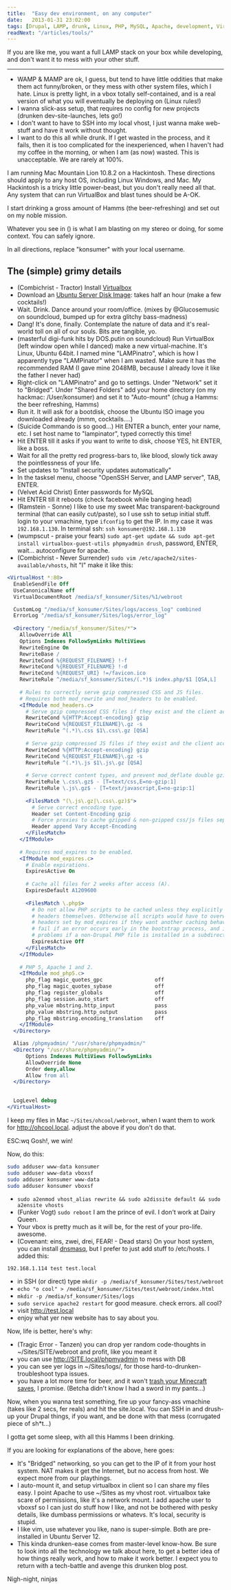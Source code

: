 ```yaml
---
title:  "Easy dev environment, on any computer"
date:   2013-01-31 23:02:00
tags: [Drupal, LAMP, drunk, Linux, PHP, MySQL, Apache, development, VirtualBox]
readNext: "/articles/tools/"
---
```


If you are like me, you want a full LAMP stack on your box while developing, and don't want it to mess with your other stuff.

---

*  WAMP & MAMP are ok, I guess, but tend to have little oddities that make them act funny/broken, or they mess with other system files, which I hate. Linux is pretty light, in a vbox totally self-contained, and is a real version of what you  will eventually be deploying on (Linux rules!)
*  I wanna slick-ass setup, that requires no config for new projects (drunken dev-site-launches, lets go!)
*  I don't want to have to SSH into my local vhost, I just wanna make web-stuff and have it work without thought.
*  I want to do this all while drunk. If I get wasted in the process, and it fails, then it is too complicated for the inexperienced, when I haven't had my coffee in the morning, or when I am (as now) wasted.  This is unacceptable. We are rarely at 100%.

I am running Mac Mountain Lion 10.8.2 on a Hackintosh. These directions should apply to any host OS, including Linux Windows, and Mac. My Hackintosh is a tricky little power-beast, but you don't really need all that.  Any system that can run VirtualBox and blast tunes should be A-OK.

I start drinking a gross amount of Hamms (the beer-refreshing) and set out on my noble mission.

Whatever you see in () is what I am blasting on my stereo or doing, for some context. You can safely ignore.

In all directions, replace "konsumer" with your local username.

## The (simple) grimy details

*  (Combichrist - Tractor) Install [Virtualbox](https://www.virtualbox.org/wiki/Downloads)
*  Download an [Ubuntu Server Disk Image](http://www.ubuntu.com/download/server): takes half an hour (make a few cocktails!)
*  Wait. Drink. Dance around your room/office. (mixes by @Glucosemusic on soundcloud, bumped up for extra glitchy bass-madness)
*  Dang! It's done, finally. Contemplate the nature of data and it's real-world toll on all of our souls. Bits are tangible, yo.
*  (masterful digi-funk hits by DOS.putin on soundcloud) Run VirtualBox (left window open while I danced) make a new virtual-machine. It's Linux, Ubuntu 64bit. I named mine "LAMPinatro", which is how I apparently type "LAMPinator" when I am wasted. Make sure it has the recommended RAM (I gave mine 2048MB, because I already love it like the father I never had)
*  Right-click on "LAMPinatro" and go to settings. Under "Network" set it to "Bridged". Under "Shared Folders" add your home directory (on my hackmac: /User/konsumer) and set it to "Auto-mount" (chug a Hamms: the beer refreshing, Hamms)
*  Run it. It will ask for a bootdisk, choose the Ubuntu ISO image you downloaded already (mmm, cocktails....)
*  (Suicide Commando is so good...) Hit ENTER a bunch, enter your name, etc. I set host name to "lampinator", typed correctly this time!
*  Hit ENTER till it asks if you want to write to disk, choose YES, hit ENTER, like a boss.
*  Wait for all the pretty red progress-bars to, like blood, slowly tick away the pointlessness of your life.
*  Set updates to "Install security updates automatically"
*  In the tasksel menu, choose "OpenSSH Server, and LAMP server", TAB, ENTER.
*  (Velvet Acid Christ) Enter passwords for MySQL
*  Hit ENTER till it reboots (check facebook while banging head)
*  (Ramstein - Sonne) I like to use my sweet Mac transparent-background terminal (that can easily cut/paste), so I use ssh to setup initial stuff.  login to your vmachine, type `ifconfig` to get the IP. In my case it was `192.168.1.130`. In terminal ssh: `ssh konsumer@192.168.1.130`
*  (wumpscut - praise your fears) `sudo apt-get update && sudo apt-get install virtualbox-guest-utils phpmyadmin drush`, password, ENTER, wait... autoconfigure for apache.
*  (Combichrist - Never Surrender) `sudo vim /etc/apache2/sites-available/vhosts`, hit "I" make it like this:
    
```apache
<VirtualHost *:80>
  EnableSendFile Off
  UseCanonicalName off
  VirtualDocumentRoot /media/sf_konsumer/Sites/%1/webroot

  CustomLog "/media/sf_konsumer/Sites/logs/access_log" combined
  ErrorLog "/media/sf_konsumer/Sites/logs/error_log"
 
  <Directory "/media/sf_konsumer/Sites/*"> 
    AllowOverride All
    Options Indexes FollowSymLinks MultiViews
    RewriteEngine On 
    RewriteBase / 
    RewriteCond %{REQUEST_FILENAME} !-f
    RewriteCond %{REQUEST_FILENAME} !-d
    RewriteCond %{REQUEST_URI} !=/favicon.ico
    RewriteRule ^/media/sf_konsumer/Sites/(.*)$ index.php/$1 [QSA,L]
 
    # Rules to correctly serve gzip compressed CSS and JS files.
    # Requires both mod_rewrite and mod_headers to be enabled.
    <IfModule mod_headers.c>
      # Serve gzip compressed CSS files if they exist and the client accepts gzip.
      RewriteCond %{HTTP:Accept-encoding} gzip
      RewriteCond %{REQUEST_FILENAME}\.gz -s
      RewriteRule ^(.*)\.css $1\.css\.gz [QSA]
 
      # Serve gzip compressed JS files if they exist and the client accepts gzip.
      RewriteCond %{HTTP:Accept-encoding} gzip
      RewriteCond %{REQUEST_FILENAME}\.gz -s
      RewriteRule ^(.*)\.js $1\.js\.gz [QSA]
 
      # Serve correct content types, and prevent mod_deflate double gzip.
      RewriteRule \.css\.gz$ - [T=text/css,E=no-gzip:1]
      RewriteRule \.js\.gz$ - [T=text/javascript,E=no-gzip:1]
 
      <FilesMatch "(\.js\.gz|\.css\.gz)$">
        # Serve correct encoding type.
        Header set Content-Encoding gzip
        # Force proxies to cache gzipped & non-gzipped css/js files separately.
        Header append Vary Accept-Encoding
      </FilesMatch>
    </IfModule>
 
    # Requires mod_expires to be enabled.
    <IfModule mod_expires.c>
      # Enable expirations.
      ExpiresActive On
 
      # Cache all files for 2 weeks after access (A).
      ExpiresDefault A1209600
 
      <FilesMatch \.php$>
        # Do not allow PHP scripts to be cached unless they explicitly send cache
        # headers themselves. Otherwise all scripts would have to overwrite the
        # headers set by mod_expires if they want another caching behavior. This may
        # fail if an error occurs early in the bootstrap process, and it may cause
        # problems if a non-Drupal PHP file is installed in a subdirectory.
        ExpiresActive Off
      </FilesMatch>
    </IfModule>
 
    # PHP 5, Apache 1 and 2.
    <IfModule mod_php5.c>
      php_flag magic_quotes_gpc                 off
      php_flag magic_quotes_sybase              off
      php_flag register_globals                 off
      php_flag session.auto_start               off
      php_value mbstring.http_input             pass
      php_value mbstring.http_output            pass
      php_flag mbstring.encoding_translation    off
    </IfModule>
  </Directory> 

  Alias /phpmyadmin/ "/usr/share/phpmyadmin/"
  <Directory "/usr/share/phpmyadmin/">
      Options Indexes MultiViews FollowSymLinks
      AllowOverride None
      Order deny,allow
      Allow from all
  </Directory>

 
  LogLevel debug 
</VirtualHost>
```

I keep my files in Mac `~/Sites/ohcool/webroot`, when I want them to work for http://ohcool.local. adjust the above if you don't do that.

ESC:wq Gosh!, we win!

Now, do this:

```bash
sudo adduser www-data konsumer
sudo adduser www-data vboxsf
sudo adduser konsumer www-data
sudo adduser konsumer vboxsf
```

*  `sudo a2enmod vhost_alias rewrite && sudo a2dissite default && sudo a2ensite vhosts`
*  (Funker Vogt)  `sudo reboot` I am the prince of evil. I don't work at Dairy Queen.
*  Your vbox is pretty much as it will be, for the rest of your pro-life. awesome.
*  (Covenant: eins, zwei, drei, FEAR! - Dead stars) On your host system, you can install [dnsmasq](http://www.davesouth.org/stories/how-to-set-up-dnsmasq-on-snow-leopard-for-local-wildcard-domains), but I prefer to just add stuff to /etc/hosts. I added this:

```
192.168.1.114 test test.local
```

*  in SSH (or direct) type `mkdir -p /media/sf_konsumer/Sites/test/webroot`
*  `echo "o cool" > /media/sf_konsumer/Sites/test/webroot/index.html`
*  `mkdir -p /media/sf_konsumer/Sites/logs`
*  `sudo service apache2 restart` for good measure. check errors. all cool?
*  visit http://test.local
*  enjoy what yer new website has to say about you.

Now, life is better, here's why:

*  (Tragic Error - Tanzen) you can drop yer random code-thoughts in ~/Sites/SITE/webroot and profit, like you meant it
*  you can use http://SITE.local/phpmyadmin to mess with DB
*  you can see yer logs in ~/Sites/logs/, for those hard-to-drunken-troubleshoot typa issues.
*  you have a lot more time for beer, and it won't [trash your Minecraft saves](http://www.youtube.com/watch?v=BfHpMaAVp-I), I promise. (Betcha didn't know I had a sword in my pants...)

Now, when you wanna test something, fire up your fancy-ass vmachine (takes like 2 secs, fer reals) and hit the site.local. You can SSH in and drush-up your Drupal things, if you want, and be done with that mess (corrugated piece of sh*t...)

I gotta get some sleep, with all this Hamms I been drinking.

If you are looking for explanations of the above, here goes:

*  It's "Bridged" networking, so you can get to the IP of it from your host system. NAT makes it get the Internet, but no access from host. We expect more from our playthings.
*  I auto-mount it, and setup virtualbox in client so I can share my files easy.  I point Apache to use ~/Sites as my vhost root. virtualbox take scare of permissions, like it's a network mount. I add apache user to vboxsf so I can just do stuff how I like, and not be bothered with pesky details, like dumbass permissions or whatevs. It's local, security is stupid.
*  I like vim, use whatever you like, nano is super-simple. Both are pre-installed in Ubuntu Server 12.
*  This kinda drunken-ease comes from master-level know-how. Be sure to look into all the technology we talk about here, to get a better idea of how things really work, and how to make it work better. I expect you to return with a tech-battle and avenge this drunken blog post.

Nigh-night, ninjas
